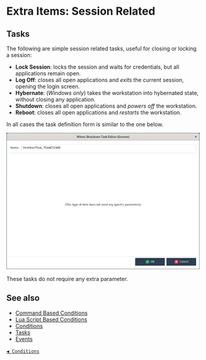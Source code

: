 # Extra Items: Session Related

## Tasks

The following are simple session related tasks, useful for closing or locking a session:

* **Lock Session**: locks the session and waits for credentials, but all applications remain open.
* **Log Off**: closes all open applications and _exits_ the current session, opening the login screen.
* **Hybernate**: (_Windows only_) takes the workstation into hybernated state, without closing any application.
* **Shutdown**: closes all open applications and _powers off_ the workstation.
* **Reboot**: closes all open applications and _restarts_ the workstation.

In all cases the task definition form is similar to the one below.

![WhenSessionTasks](graphics/when-task-extra-session.png)

These tasks do not require any extra parameter.


## See also

* [Command Based Conditions](cond_actionrelated.md#command)
* [Lua Script Based Conditions](cond_actionrelated.md#lua-script)
* [Conditions](conditions.md)
* [Tasks](tasks.md)
* [Events](events.md)


[`◀ Conditions`](conditions.md)
